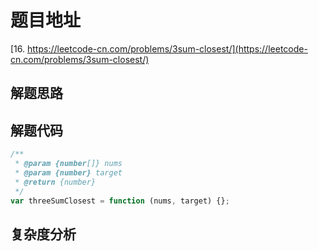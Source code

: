 # 题目地址

[16. https://leetcode-cn.com/problems/3sum-closest/](https://leetcode-cn.com/problems/3sum-closest/)

## 解题思路

## 解题代码

```js
/**
 * @param {number[]} nums
 * @param {number} target
 * @return {number}
 */
var threeSumClosest = function (nums, target) {};
```

## 复杂度分析

